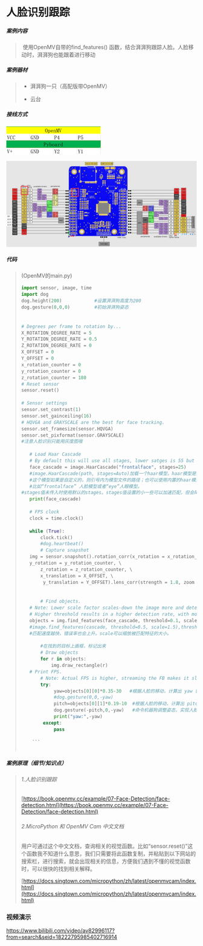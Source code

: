 # 人脸识别跟踪

##### 案例内容

>​	使用OpenMV自带的find_features() 函数，结合湃湃狗跟踪人脸。人脸移动时，湃湃狗也能跟着进行移动

##### 案例器材

>* 湃湃狗一只（高配版带OpenMV）
>
>* 云台
>

##### 接线方式

![](/pic/ch5/5.2.3/1.png) 

![](/pic/ch5/5.2.3/2.png) 

##### 代码

>(OpenMV的main.py)
>
>```python
>import sensor, image, time
>import dog
>dog.height(200)			#设置湃湃狗高度为200
>dog.gesture(0,0,0)			#初始湃湃狗姿态
>
>
># Degrees per frame to rotation by...
>X_ROTATION_DEGREE_RATE = 5
>Y_ROTATION_DEGREE_RATE = 0.5
>Z_ROTATION_DEGREE_RATE = 0
>X_OFFSET = 0
>Y_OFFSET = 0
>x_rotation_counter = 0
>y_rotation_counter = 0
>z_rotation_counter = 180
># Reset sensor
>sensor.reset()
>
># Sensor settings
>sensor.set_contrast(1)
>sensor.set_gainceiling(16)
># HQVGA and GRAYSCALE are the best for face tracking.
>sensor.set_framesize(sensor.HQVGA)
>sensor.set_pixformat(sensor.GRAYSCALE)
>#注意人脸识别只能用灰度图哦
>    
>    # Load Haar Cascade
>    # By default this will use all stages, lower satges is 55 but less accurate.
>    face_cascade = image.HaarCascade("frontalface", stages=25)
>    #image.HaarCascade(path, stages=Auto)加载一个haar模型。haar模型是二进制文件，
>    #这个模型如果是自定义的，则引号内为模型文件的路径；也可以使用内置的haar模型，
>    #比如“frontalface” 人脸模型或者“eye”人眼模型。
>#stages值未传入时使用默认的stages。stages值设置的小一些可以加速匹配，但会降低准确率。
>    print(face_cascade)
>    
>    # FPS clock
>    clock = time.clock()
>    
>    while (True):
>        clock.tick()
>        #dog.heartbeat()
>        # Capture snapshot
>    img = sensor.snapshot().rotation_corr(x_rotation = x_rotation_counter, \
>    y_rotation = y_rotation_counter, \
>        z_rotation = z_rotation_counter, \
>        x_translation = X_OFFSET, \
>         y_translation = Y_OFFSET).lens_corr(strength = 1.8, zoom = 1.0)
>     
>     
>        # Find objects.
>    # Note: Lower scale factor scales-down the image more and detects smaller objects.
>    # Higher threshold results in a higher detection rate, with more false positives.
>    objects = img.find_features(face_cascade, threshold=0.1, scale=1.5)
>    #image.find_features(cascade, threshold=0.5, scale=1.5),thresholds越大，
>    #匹配速度越快，错误率也会上升。scale可以缩放被匹配特征的大小。
>
>        #在找到的目标上画框，标记出来
>        # Draw objects
>        for r in objects:
>            img.draw_rectangle(r)
>    # Print FPS.
>        # Note: Actual FPS is higher, streaming the FB makes it slower.
>        try:
>             yaw=objects[0][0]*0.35-30   #根据人脸的移动，计算出 yaw 轴角度
>             #dog.gesture(0,0,-yaw)
>             pitch=objects[0][1]*0.19-10  #根据人脸的移动，计算出 pitch 轴角度
>             dog.gesture(-pitch,0,-yaw)   #命令机器狗调整姿态，实现人脸跟踪
>             print("yaw:",-yaw)
>         except:
>             pass
>     
>     ```
>     

##### 案例原理（细节/知识点）

>###### 1.人脸识别跟踪
>
>[https://book.openmv.cc/example/07-Face-Detection/face-detection.html](https://book.openmv.cc/example/07-Face-Detection/face-detection.html)
>
>###### 2.MicroPython 和 OpenMV Cam 中文文档
>
>用户可通过这个中文文档，查询相关的视觉函数。比如“sensor.reset()”这个函数我不知道什么意思，我们只需要将此函数复制，并粘贴到以下网站的搜索栏，进行搜索，就会出现相关的信息，方便我们遇到不懂的视觉函数时，可以很快的找到相关解释。
>
>[https://docs.singtown.com/micropython/zh/latest/openmvcam/index.html](https://docs.singtown.com/micropython/zh/latest/openmvcam/index.html)

### 视频演示 

https://www.bilibili.com/video/av82996117?from=search&seid=18222795985402716914